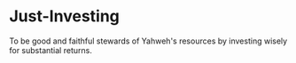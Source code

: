 # Just-Investing
To be good and faithful stewards of Yahweh's resources by investing wisely for substantial returns.
